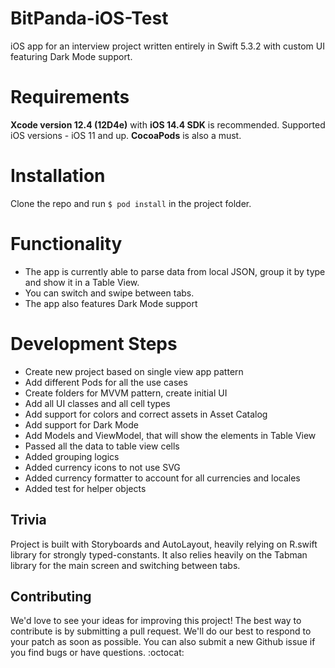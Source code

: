 # BitPanda-iOS-Test

iOS app for an interview project written entirely in Swift 5.3.2 with custom UI featuring Dark Mode support.

# Requirements

**Xcode version 12.4 (12D4e)** with **iOS 14.4 SDK** is recommended.
Supported iOS versions - iOS 11 and up.
**CocoaPods** is also a must.

# Installation

Clone the repo and run ```$ pod install``` in the project folder.

# Functionality

* The app is currently able to parse data from local JSON, group it by type and show it in a Table View.
* You can switch and swipe between tabs.
* The app also features Dark Mode support

# Development Steps

* Create new project based on single view app pattern
* Add different Pods for all the use cases
* Create folders for MVVM pattern, create initial UI
* Add all UI classes and all cell types
* Add support for colors and correct assets in Asset Catalog
* Add support for Dark Mode
* Add Models and ViewModel, that will show the elements in Table View
* Passed all the data to table view cells
* Added grouping logics
* Added currency icons to not use SVG
* Added currency formatter to account for all currencies and locales
* Added test for helper objects

## Trivia

Project is built with Storyboards and AutoLayout, heavily relying on R.swift library for strongly typed-constants.
It also relies heavily on the Tabman library for the main screen and switching between tabs.

## Contributing

We'd love to see your ideas for improving this project! The best way to contribute is by submitting a pull request. We'll do our best to respond to your patch as soon as possible. You can also submit a new Github issue if you find bugs or have questions. :octocat:
